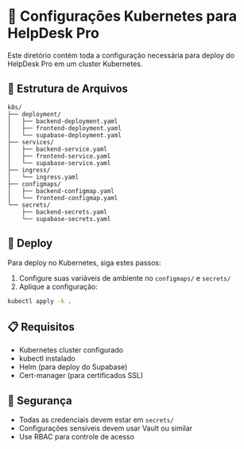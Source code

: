 # 🚀 Configurações Kubernetes para HelpDesk Pro

Este diretório contém toda a configuração necessária para deploy do HelpDesk Pro em um cluster Kubernetes.

## 📁 Estrutura de Arquivos

```
k8s/
├── deployment/
│   ├── backend-deployment.yaml
│   ├── frontend-deployment.yaml
│   └── supabase-deployment.yaml
├── services/
│   ├── backend-service.yaml
│   ├── frontend-service.yaml
│   └── supabase-service.yaml
├── ingress/
│   └── ingress.yaml
├── configmaps/
│   ├── backend-configmap.yaml
│   └── frontend-configmap.yaml
└── secrets/
    ├── backend-secrets.yaml
    └── supabase-secrets.yaml
```

## 🚀 Deploy

Para deploy no Kubernetes, siga estes passos:

1. Configure suas variáveis de ambiente no `configmaps/` e `secrets/`
2. Aplique a configuração:
```bash
kubectl apply -k .
```

## 📋 Requisitos

- Kubernetes cluster configurado
- kubectl instalado
- Helm (para deploy do Supabase)
- Cert-manager (para certificados SSL)

## 🔐 Segurança

- Todas as credenciais devem estar em `secrets/`
- Configurações sensíveis devem usar Vault ou similar
- Use RBAC para controle de acesso
